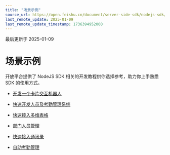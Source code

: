 ```yaml
---
title: "场景示例"
source_url: https://open.feishu.cn/document/server-side-sdk/nodejs-sdk/scenario-example
last_remote_update: 2025-01-09
last_remote_update_timestamp: 1736394952000
---
```

最后更新于 2025-01-09

# 场景示例

开放平台提供了 NodeJS SDK 相关的开发教程供你选择参考，助力你上手熟悉 SDK 的使用方式。

- [开发一个卡片交互机器人](https://open.feishu.cn/document/uAjLw4CM/uMzNwEjLzcDMx4yM3ATM/develop-a-card-interactive-bot/introduction)

- [快速开发人员及考勤管理系统](https://open.feishu.cn/document/home/quick-start-of-personnel-and-attendance-management-system/overview)

- [快速接入多维表格](https://open.feishu.cn/document/home/quick-access-to-base/preparation)

- [部门人员管理](https://open.feishu.cn/document/home/quick-access-to-base/department-personnel-management-based-on-web-app/overview)

- [快速接入通讯录](https://open.feishu.cn/document/home/quick-access-to-contact-api/introduction)

- [自动考勤管理](https://open.feishu.cn/document/home/automatic-attendance-management-based-on-approval/introduction)
